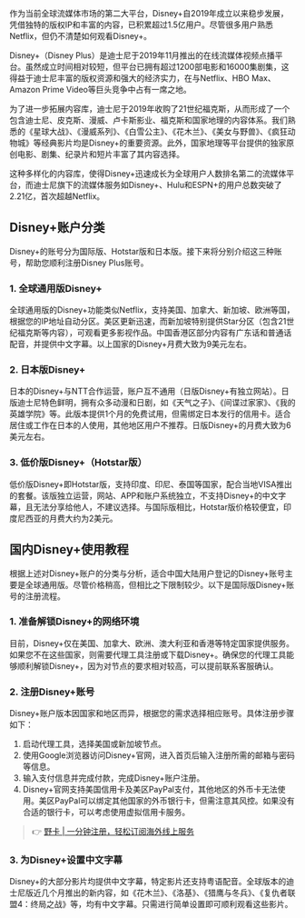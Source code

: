 作为当前全球流媒体市场的第二大平台，Disney+自2019年成立以来稳步发展，凭借独特的版权IP和丰富的内容，已积累超过1.5亿用户。尽管很多用户熟悉Netflix，但仍不清楚如何观看Disney+。

Disney+（Disney Plus）是迪士尼于2019年11月推出的在线流媒体视频点播平台。虽然成立时间相对较短，但平台已拥有超过1200部电影和16000集剧集，这得益于迪士尼丰富的版权资源和强大的经济实力，在与Netflix、HBO Max、Amazon Prime Video等巨头竞争中占有一席之地。

为了进一步拓展内容库，迪士尼于2019年收购了21世纪福克斯，从而形成了一个包含迪士尼、皮克斯、漫威、卢卡斯影业、福克斯和国家地理的内容体系。我们熟悉的《星球大战》、《漫威系列》、《白雪公主》、《花木兰》、《美女与野兽》、《疯狂动物城》等经典影片均是Disney+的重要资源。此外，国家地理等平台提供的独家原创电影、剧集、纪录片和短片丰富了其内容选择。

这种多样化的内容库，使得Disney+迅速成长为全球用户人数排名第二的流媒体平台，而迪士尼旗下的流媒体服务如Disney+、Hulu和ESPN+的用户总数突破了2.21亿，首次超越Netflix。

## Disney+账户分类

Disney+的账号分为国际版、Hotstar版和日本版。接下来将分别介绍这三种账号，帮助您顺利注册Disney Plus账号。

### 1. 全球通用版Disney+

全球通用版的Disney+功能类似Netflix，支持美国、加拿大、新加坡、欧洲等国，根据您的IP地址自动分区。美区更新迅速，而新加坡特别提供Star分区（包含21世纪福克斯等内容），可观看更多影视作品。中国香港区部分内容有广东话和普通话配音，并提供中文字幕。以上国家的Disney+月费大致为9美元左右。

### 2. 日本版Disney+

日本的Disney+与NTT合作运营，账户互不通用（日版Disney+有独立网站）。日版迪士尼特色鲜明，拥有众多动漫和日剧，如《天气之子》、《间谍过家家》、《我的英雄学院》等。此版本提供1个月的免费试用，但需绑定日本发行的信用卡。适合居住或工作在日本的人使用，其他地区用户不推荐。日版Disney+的月费大致为6美元左右。

### 3. 低价版Disney+（Hotstar版）

低价版Disney+即Hotstar版，支持印度、印尼、泰国等国家，配合当地VISA推出的套餐。该版独立运营，网站、APP和账户系统独立，不支持Disney+的中文字幕，且无法分享给他人，不建议选择。与国际版相比，Hotstar版价格较便宜，印度尼西亚的月费大约为2美元。

## 国内Disney+使用教程

根据上述对Disney+账户的分类与分析，适合中国大陆用户登记的Disney+账号主要是全球通用版。尽管价格稍高，但相比之下限制较少。以下是国际版Disney+账号的注册流程。

### 1. 准备解锁Disney+的网络环境

目前，Disney+仅在美国、加拿大、欧洲、澳大利亚和香港等特定国家提供服务。如果您不在这些国家，则需要代理工具注册或下载Disney+。确保您的代理工具能够顺利解锁Disney+，因为对节点的要求相对较高，可以提前联系客服确认。

### 2. 注册Disney+账号

Disney+账户版本因国家和地区而异，根据您的需求选择相应账号。具体注册步骤如下：

1. 启动代理工具，选择美国或新加坡节点。
2. 使用Google浏览器访问Disney+官网，进入首页后输入注册所需的邮箱与密码等信息。
3. 输入支付信息并完成付款，完成Disney+账户注册。
4. Disney+官网支持美国信用卡及美区PayPal支付，其他地区的外币卡无法使用。美区PayPal可以绑定其他国家的外币银行卡，但需注意其风控。如果没有合适的银行卡，可以考虑使用虚拟信用卡服务。

> 👉 [野卡 | 一分钟注册，轻松订阅海外线上服务](https://bit.ly/bewildcard)

### 3. 为Disney+设置中文字幕

Disney+的大部分影片均提供中文字幕，特定影片还支持粤语配音。全球版本的迪士尼版近几个月推出的新内容，如《花木兰》、《洛基》、《猎鹰与冬兵》、《复仇者联盟4：终局之战》等，均有中文字幕。只需进行简单设置即可顺利观看这些影片。